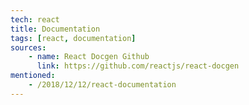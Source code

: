 ```yaml
---
tech: react
title: Documentation
tags: [react, documentation]
sources:
    - name: React Docgen Github
      link: https://github.com/reactjs/react-docgen
mentioned:
    - /2018/12/12/react-documentation 
---
```

